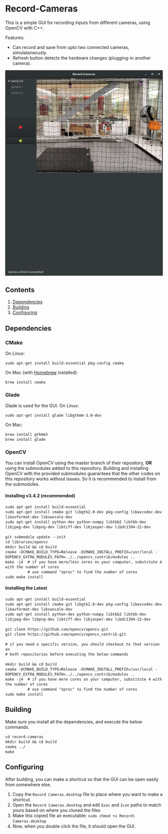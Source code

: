 # Record-Cameras

This is a simple GUI for recording inputs from different cameras, using OpenCV with C++.

Features:
* Can record and save from upto two connected cameras, simulataneously.
* Refresh button detects the hardware changes (plugging-in another camera).

![Screenshot](screenshot.png)

## Contents
1. [Dependencies](#dependencies)
2. [Building](#building)
3. [Configuring](#configuring)

## Dependencies

### CMake
On Linux:
```
sudo apt-get install build-essential pkg-config cmake
```

On Mac (with [Homebrew](https://brew.sh/) installed):
```
brew install cmake
```


### Glade
Glade is used for the GUI. On Linux:
```
sudo apt-get install glade libgtkmm-3.0-dev
```

On Mac:
```
brew install gtkmm3
brew install glade
```

### OpenCV

You can install OpenCV using the master branch of their repository, **OR** using the submodules added to this repository.
Building and installing OpenCV with the provided submodules guarantees that the other codes on this repository works without issues.
So it is recommended to install from the submodules.


#### Installing v3.4.2 (recommended)
```
sudo apt-get install build-essential
sudo apt-get install cmake git libgtk2.0-dev pkg-config libavcodec-dev libavformat-dev libswscale-dev
sudo apt-get install python-dev python-numpy libtbb2 libtbb-dev libjpeg-dev libpng-dev libtiff-dev libjasper-dev libdc1394-22-dev

git submodule update --init
cd libraries/opencv
mkdir build && cd build
cmake -DCMAKE_BUILD_TYPE=Release -DCMAKE_INSTALL_PREFIX=/usr/local -DOPENCV_EXTRA_MODULES_PATH=../../opencv_contrib/modules ..
make -j4  # if you have more/less cores on your computer, substitute 4 with the number of cores
          # use command "nproc" to find the number of cores
sudo make install
```


#### Installing the Latest
```
sudo apt-get install build-essential
sudo apt-get install cmake git libgtk2.0-dev pkg-config libavcodec-dev libavformat-dev libswscale-dev
sudo apt-get install python-dev python-numpy libtbb2 libtbb-dev libjpeg-dev libpng-dev libtiff-dev libjasper-dev libdc1394-22-dev

git clone https://github.com/opencv/opencv.git
git clone https://github.com/opencv/opencv_contrib.git

# if you need a specific version, you should checkout to that version on
# both repositories before executing the below commands

mkdir build && cd build
cmake -DCMAKE_BUILD_TYPE=Release -DCMAKE_INSTALL_PREFIX=/usr/local -DOPENCV_EXTRA_MODULES_PATH=../../opencv_contrib/modules ..
make -j4  # if you have more cores on your computer, substitute 4 with the number of cores
          # use command "nproc" to find the number of cores
sudo make install
```


## Building

Make sure you install all the dependencies, and execute the below commands.
```
cd record-cameras
mkdir build && cd build
cmake ../
make
```


## Configuring

After building, you can make a shortcut so that the GUI can be open easily from somewhere else.
1. Copy the `Record Cameras.desktop` file to place where you want to make a shortcut.
1. Open the `Record Cameras.desktop` and edit `Exec` and `Icon` paths to match yours based on where you cloned the files
1. Make this copied file an executable: `sudo chmod +x Record\ Cameras.desktop`
1. Now, when you double click the file, it should open the GUI.
